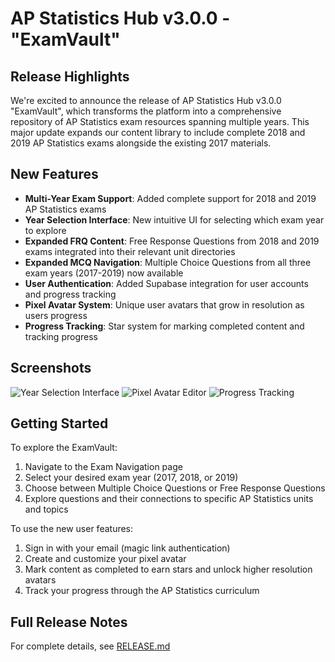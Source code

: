 # AP Statistics Hub v3.0.0 - "ExamVault"

## Release Highlights

We're excited to announce the release of AP Statistics Hub v3.0.0 "ExamVault", which transforms the platform into a comprehensive repository of AP Statistics exam resources spanning multiple years. This major update expands our content library to include complete 2018 and 2019 AP Statistics exams alongside the existing 2017 materials.

## New Features

- **Multi-Year Exam Support**: Added complete support for 2018 and 2019 AP Statistics exams
- **Year Selection Interface**: New intuitive UI for selecting which exam year to explore
- **Expanded FRQ Content**: Free Response Questions from 2018 and 2019 exams integrated into their relevant unit directories
- **Expanded MCQ Navigation**: Multiple Choice Questions from all three exam years (2017-2019) now available
- **User Authentication**: Added Supabase integration for user accounts and progress tracking
- **Pixel Avatar System**: Unique user avatars that grow in resolution as users progress
- **Progress Tracking**: Star system for marking completed content and tracking progress

## Screenshots

![Year Selection Interface](https://github.com/robjohncolson/Mar1-25/assets/screenshots/year-selection.png)
![Pixel Avatar Editor](https://github.com/robjohncolson/Mar1-25/assets/screenshots/pixel-avatar.png)
![Progress Tracking](https://github.com/robjohncolson/Mar1-25/assets/screenshots/progress-tracking.png)

## Getting Started

To explore the ExamVault:

1. Navigate to the Exam Navigation page
2. Select your desired exam year (2017, 2018, or 2019)
3. Choose between Multiple Choice Questions or Free Response Questions
4. Explore questions and their connections to specific AP Statistics units and topics

To use the new user features:

1. Sign in with your email (magic link authentication)
2. Create and customize your pixel avatar
3. Mark content as completed to earn stars and unlock higher resolution avatars
4. Track your progress through the AP Statistics curriculum

## Full Release Notes

For complete details, see [RELEASE.md](https://github.com/robjohncolson/Mar1-25/blob/main/RELEASE.md) 